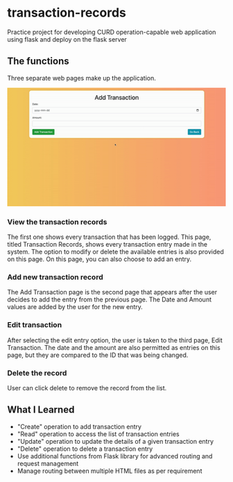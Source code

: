 # transaction-records
Practice project for developing CURD operation-capable web application using flask and deploy on the flask server

## The functions
Three separate web pages make up the application.

![](demo.gif)

### View the transaction records
The first one shows every transaction that has been logged. This page, titled Transaction Records, shows every transaction entry made in the system. The option to modify or delete the available entries is also provided on this page. On this page, you can also choose to add an entry. 

### Add new transaction record
The Add Transaction page is the second page that appears after the user decides to add the entry from the previous page. The Date and Amount values are added by the user for the new entry. 

### Edit transaction
After selecting the edit entry option, the user is taken to the third page, Edit Transaction. The date and the amount are also permitted as entries on this page, but they are compared to the ID that was being changed.

### Delete the record
User can click delete to remove the record from the list.

## What I Learned
- "Create" operation to add transaction entry
- "Read" operation to access the list of transaction entries
- "Update" operation to update the details of a given transaction entry
- "Delete" operation to delete a transaction entry
- Use additional functions from Flask library for advanced routing and request management
- Manage routing between multiple HTML files as per requirement
